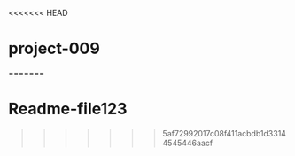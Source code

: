 <<<<<<< HEAD
# project-009
=======
# Readme-file123
>>>>>>> 5af72992017c08f411acbdb1d33144545446aacf
